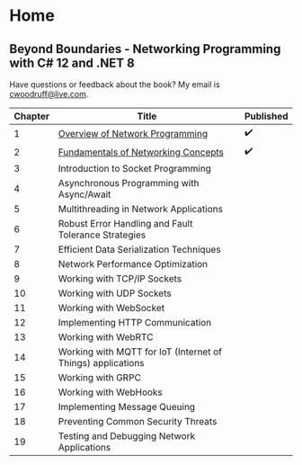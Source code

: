 # Home

## Beyond Boundaries - Networking Programming with C# 12 and .NET 8

Have questions or feedback about the book? My email is [cwoodruff@live.com](mailto:cwoodruff@live.com).

| Chapter   | Title                                                           | Published                   |
|-----------|-----------------------------------------------------------------|-----------------------------|
| 1         | [Overview of Network Programming](./Chapter01/chapter01.md)     | ✔️      |
| 2         | [Fundamentals of Networking Concepts](./Chapter02/chapter02.md) | ✔️   |
| 3         | Introduction to Socket Programming                              |         |
| 4         | Asynchronous Programming with Async/Await                       |         |
| 5         | Multithreading in Network Applications                          |         |
| 6         | Robust Error Handling and Fault Tolerance Strategies            |         |
| 7         | Efficient Data Serialization Techniques                         |         |
| 8         | Network Performance Optimization                                |         |
| 9         | Working with TCP/IP Sockets                                     |         |
| 10        | Working with UDP Sockets                                        |         |
| 11        | Working with WebSocket                                          |         |
| 12        | Implementing HTTP Communication                                 |         |
| 13        | Working with WebRTC                                             |         |
| 14        | Working with MQTT for IoT (Internet of Things) applications     |         |
| 15        | Working with GRPC                                               |         |
| 16        | Working with WebHooks                                           |         |
| 17        | Implementing Message Queuing                                    |         |
| 18        | Preventing Common Security Threats                              |         |
| 19        | Testing and Debugging Network Applications                      |         |
